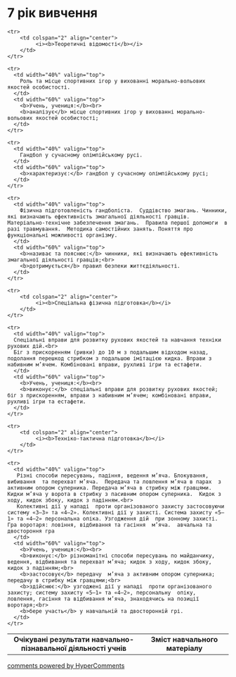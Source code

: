 <div id="hypercomments_widget" class="js-hypercomments-widget invisible"></div>

7 рік вивчення
=============================

<table>
  <body>
    <tr>
<td align="center" width="60%"><strong>Очікувані результати навчально-пізнавальної діяльності учнів</strong></td>
<td align="center" width="40%"><strong>Зміст навчального матеріалу</strong></td>
    </tr>

    <tr>
    	<td colspan="2" align="center">
    		 <i><b>Теоретичні відомості</b></i>
    	</td>
    </tr>

    <tr>
      <td width="40%" valign="top">
        Роль та місце спортивних ігор у вихованні морально-вольових якостей особистості.
      </td>
      <td width="60%" valign="top">
        <b>Учень, учениця:</b><br>
        <b>аналізує</b> місце спортивних ігор у вихованні морально-вольових якостей особистості;
      </td>
    </tr>

    <tr>
      <td width="40%" valign="top">
        Гандбол у сучасному олімпійському русі.
      </td>
      <td width="60%" valign="top">
        <b>характеризує:</b> гандбол у сучасному олімпійському русі;
      </td>
    </tr>

    <tr>
      <td width="40%" valign="top">
       	Фізична підготовленість гандболіста.  Суддівство змагань. Чинники, які визначають ефективність змагальної діяльності гравців. Матеріально-технічне забезпечення змагань.  Правила першої допомоги  в разі травмування.  Методика самостійних занять. Поняття про функціональні можливості організму.
      </td>
      <td width="60%" valign="top">
        <b>називає та пояснює:</b> чинники, які визначають ефективність змагальної діяльності гравців;<br>
        <b>дотримується</b> правил безпеки життєдіяльності.
      </td>
    </tr>

 	<tr>
    	<td colspan="2" align="center">
    		 <i><b>Спеціальна фізична підготовка</b></i>
    	</td>
    </tr>

    <tr>
      <td width="40%" valign="top">
      Спеціальні вправи для розвитку рухових якостей та навчання техніки рухових дій.<br>
      Біг з прискоренням (ривки) до 10 м з подальшим відходом назад, подолання перешкод стрибком з подальшою імітацією кидка. Вправи з набивним м’ячем. Комбіновані вправи, рухливі ігри та естафети.
      </td>
      <td width="60%" valign="top">
        <b>Учень, учениця:</b><br>
        <b>виконує:</b> спеціальні вправи для розвитку рухових якостей; біг з прискоренням, вправи з набивним м’ячем; комбіновані вправи, рухливі ігри та естафети.
      </td>
    </tr>

    <tr>
    	<td colspan="2" align="center">
    		 <i><b>Техніко-тактична підготовка</b></i>
    	</td>
    </tr>

    <tr>
      <td width="40%" valign="top">
       Різні способи пересувань, падіння, ведення м’яча. Блокування,  вибивання  та перехват м’яча.  Передача та ловлення м’яча в парах  з активним опором суперника. Передача м’яча в стрибку між гравцями. Кидки м’яча у ворота в стрибку з пасивним опором суперника.  Кидок з ходу, кидок збоку, кидок з падінням.<br>
       Колективні дії у нападі  проти організованого захисту застосовуючи систему «3–3» та «4–2». Колективні дії у захисті. Система захисту «5–1» та «4–2» персональна опіка. Узгодження дій  при зонному захисті. Гра воротаря: ловіння, відбивання та гасіння  м’яча.  авчальна та двостороння гра
      </td>
      <td width="60%" valign="top">
        <b>Учень, учениця:</b><br>
        <b>виконує:</b> різноманітні способи пересувань по майданчику, ведення, відбивання та перехват м’яча; кидок з ходу, кидок збоку, кидок з падінням;<br>
        <b>застосовує</b> передачу  м’яча з активним опором суперника; передачу в стрибку між гравцями;<br>
        <b>здійснює:</b> узгоджені дії у нападі  проти організованого захисту; систему захисту «5–1» та «4–2», персональну  опіку,  ловлення, гасіння та відбивання м’яча, знаходячись на позиції воротаря;<br>
        <b>бере участь</b> у навчальній та двосторонній грі.
      </td>
    </tr>
  </body>
</table>

<div class="js-hypercomments-container">
    <a href="http://hypercomments.com" class="hc-link" title="comments widget">comments powered by HyperComments</a>
</div>